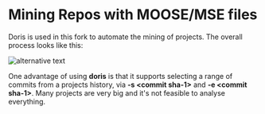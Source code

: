 # Mining Repos with MOOSE/MSE files
Doris is used in this fork to automate the mining of projects. The overall process looks like this:

![alternative text](http://www.plantuml.com/plantuml/proxy?src=https://raw.githubusercontent.com/profcfuhrmanets/doris/master/mooseMiningActivity.puml)

One advantage of using **doris** is that it supports selecting a range of commits from a projects history, via **-s \<commit sha-1\>** and **-e \<commit sha-1\>**. Many projects are very big and it's not feasible to analyse everything. 
